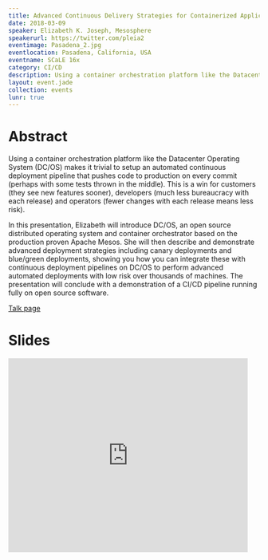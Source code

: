 ```yaml
---
title: Advanced Continuous Delivery Strategies for Containerized Applications Using DC/OS
date: 2018-03-09
speaker: Elizabeth K. Joseph, Mesosphere
speakerurl: https://twitter.com/pleia2
eventimage: Pasadena_2.jpg
eventlocation: Pasadena, California, USA
eventname: SCaLE 16x
category: CI/CD
description: Using a container orchestration platform like the Datacenter Operating System (DC/OS) makes it trivial to setup an automated continuous deployment pipeline.
layout: event.jade
collection: events
lunr: true
---
```


# Abstract

Using a container orchestration platform like the Datacenter Operating System (DC/OS) makes it trivial to setup an automated continuous deployment pipeline that pushes code to production on every commit (perhaps with some tests thrown in the middle). This is a win for customers (they see new features sooner), developers (much less bureaucracy with each release) and operators (fewer changes with each release means less risk).

In this presentation, Elizabeth will introduce DC/OS, an open source distributed operating system and container orchestrator based on the production proven Apache Mesos. She will then describe and demonstrate advanced deployment strategies including canary deployments and blue/green deployments, showing you how you can integrate these with continuous deployment pipelines on DC/OS to perform advanced automated deployments with low risk over thousands of machines. The presentation will conclude with a demonstration of a CI/CD pipeline running fully on open source software.

[Talk page](https://www.socallinuxexpo.org/scale/16x/presentations/advanced-continuous-delivery-strategies-containerized-applications-using)

# Slides

<iframe src="https://docs.google.com/presentation/d/e/2PACX-1vTzX9U0bUtC2i-RCPVRuOnhwgTt04SUc-Z3OObQ6P6sYxawGnDvK-3GIUuB4F0Q5QV9iVan2BwNntOP/embed?start=false&loop=false&delayms=3000" frameborder="0" width="480" height="389" allowfullscreen="true" mozallowfullscreen="true" webkitallowfullscreen="true"></iframe>
